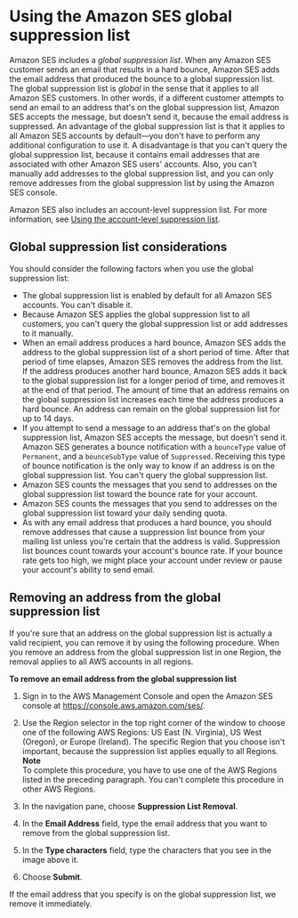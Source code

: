 # Using the Amazon SES global suppression list<a name="sending-email-global-suppression-list"></a>

Amazon SES includes a *global suppression list*\. When any Amazon SES customer sends an email that results in a hard bounce, Amazon SES adds the email address that produced the bounce to a global suppression list\. The global suppression list is *global* in the sense that it applies to all Amazon SES customers\. In other words, if a different customer attempts to send an email to an address that's on the global suppression list, Amazon SES accepts the message, but doesn't send it, because the email address is suppressed\. An advantage of the global suppression list is that it applies to all Amazon SES accounts by default—you don't have to perform any additional configuration to use it\. A disadvantage is that you can't query the global suppression list, because it contains email addresses that are associated with other Amazon SES users' accounts\. Also, you can't manually add addresses to the global suppression list, and you can only remove addresses from the global suppression list by using the Amazon SES console\.

Amazon SES also includes an account\-level suppression list\. For more information, see [Using the account\-level suppression list](sending-email-suppression-list.md)\.

## Global suppression list considerations<a name="sending-email-global-suppression-list-considerations"></a>

You should consider the following factors when you use the global suppression list:
+ The global suppression list is enabled by default for all Amazon SES accounts\. You can't disable it\.
+ Because Amazon SES applies the global suppression list to all customers, you can't query the global suppression list or add addresses to it manually\.
+ When an email address produces a hard bounce, Amazon SES adds the address to the global suppression list of a short period of time\. After that period of time elapses, Amazon SES removes the address from the list\. If the address produces another hard bounce, Amazon SES adds it back to the global suppression list for a longer period of time, and removes it at the end of that period\. The amount of time that an address remains on the global suppression list increases each time the address produces a hard bounce\. An address can remain on the global suppression list for up to 14 days\.
+ If you attempt to send a message to an address that's on the global suppression list, Amazon SES accepts the message, but doesn't send it\. Amazon SES generates a bounce notification with a `bounceType` value of `Permanent`, and a `bounceSubType` value of `Suppressed`\. Receiving this type of bounce notification is the only way to know if an address is on the global suppression list\. You can't query the global suppression list\.
+ Amazon SES counts the messages that you send to addresses on the global suppression list toward the bounce rate for your account\.
+ Amazon SES counts the messages that you send to addresses on the global suppression list toward your daily sending quota\.
+ As with any email address that produces a hard bounce, you should remove addresses that cause a suppression list bounce from your mailing list unless you're certain that the address is valid\. Suppression list bounces count towards your account's bounce rate\. If your bounce rate gets too high, we might place your account under review or pause your account's ability to send email\.

## Removing an address from the global suppression list<a name="sending-email-global-suppression-list-remove"></a>

If you're sure that an address on the global suppression list is actually a valid recipient, you can remove it by using the following procedure\. When you remove an address from the global suppression list in one Region, the removal applies to all AWS accounts in all regions\.

**To remove an email address from the global suppression list**

1. Sign in to the AWS Management Console and open the Amazon SES console at [https://console\.aws\.amazon\.com/ses/](https://console.aws.amazon.com/ses/)\.

1. Use the Region selector in the top right corner of the window to choose one of the following AWS Regions: US East \(N\. Virginia\), US West \(Oregon\), or Europe \(Ireland\)\. The specific Region that you choose isn't important, because the suppression list applies equally to all Regions\.
**Note**  
To complete this procedure, you have to use one of the AWS Regions listed in the preceding paragraph\. You can't complete this procedure in other AWS Regions\.

1. In the navigation pane, choose **Suppression List Removal**\.

1. In the **Email Address** field, type the email address that you want to remove from the global suppression list\.

1. In the **Type characters** field, type the characters that you see in the image above it\.

1. Choose **Submit**\.

If the email address that you specify is on the global suppression list, we remove it immediately\.